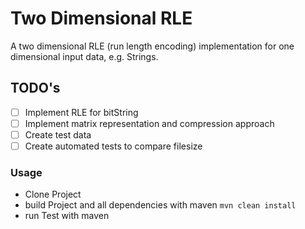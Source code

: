 # Two Dimensional RLE
A two dimensional RLE (run length encoding) implementation for one dimensional input data, e.g. Strings.

## TODO's
- [ ] Implement RLE for bitString
- [ ] Implement matrix representation and compression approach
- [ ] Create test data
- [ ] Create automated tests to compare filesize

### Usage
- Clone Project
- build Project and all dependencies with maven `mvn clean install`
- run Test with maven
